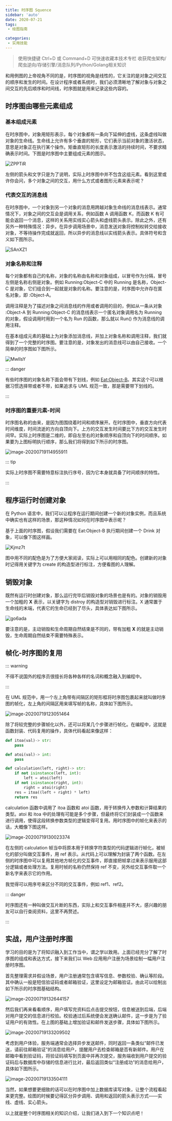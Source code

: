 ```yaml
---
title: 时序图 Squence
sidebar: 'auto'
date: 2020-07-21
tags:
 - 绘图指南

categories:
 - 实用技能
---
```


> 使用快捷键 Ctrl+D 或 Command+D 可快速收藏本技术专栏 收获爬虫架构/爬虫逆向/存储引擎/消息队列/Python/Golang相关知识



和用例图的上帝视角不同的是，时序图的视角是线性的，它关注的是对象之间交互的顺序和发生的时间。在设计程序或者系统时，我们必须清晰地了解对象与对象之间交互的先后顺序和时间线，时序图就是用来记录这些内容的。



## 时序图由哪些元素组成

### 基本组成元素

在时序图中，对象用矩形表示，每个对象都有一条向下延伸的虚线，这条虚线叫做对象的生命线。生命线上允许有多个垂直的矩形，它们表示当前对象的激活状态，意思是对象正在执行某个操作。矩垂直矩形的长度表示激活的持续时间，不要求精确表示时间。下图是时序图中主要组成元素的图示。

![ZPPTiR](https://img.weishidong.com/ZPPTiR.png)

左侧的箭头和文字只是为了说明，实际上时序图中并不包含这组元素。看到这里或许你会问，多个对象之间的交互，用什么方式或者图形元素来表示呢？

### 代表交互的消息线

在时序图中，一个对象到另一个对象的消息用跨越对象生命线的消息线表示。通常情况下，对象之间的交互会是调用关系，例如函数 A 调用函数 K，而函数 K 有可能会返回一个消息，这样的关系用实线实心箭头和虚线箭头表示。除此之外，还有另外一种特殊情况：异步。在异步调用场景中，消息发送对象将控制权转交给接收对象，不等待操作完成就返回，所以异步的消息线以实线箭头表示。具体符号和含义如下图所示。

![SAnXZ1](https://img.weishidong.com/SAnXZ1.png)

### 对象名称和注释

每个对象都有自己的名称，对象的名称由名称和对象组成，以冒号作为分隔，冒号左侧是名称右侧是对象。例如 Running:Object-C 中的 Running 是名称，Object-C 是对象，它们组合到一起就是对象的名称。要注意的是，时序图中允许存在匿名对象，即 :Object-A。

调用注释是为了描述对象之间消息线的作用或者调用的目的，例如从一条从对象 :Object-A 到 Running:Object-C 的消息线表示一个匿名对象调用名为 Running 的对象，假设调用时用到一个名为 Run 的函数，那么就以 Run() 作为消息线的调用注释。

在基本组成元素的基础上为对象添加消息线，并加上对象名称和调用注释，我们就得到了一个完整的时序图。要注意的是，对象发出的消息线可以由自己接收。一个简单的时序图如下图所示。

![MwIIsY](https://img.weishidong.com/MwIIsY.png)

::: danger

有些时序图的对象名称下面会带有下划线，例如 <u>Eat:Object-B</u>。其实这个可以根据习惯选择带或者不带，如果追求与 UML 规范一致，那是需要带下划线的。

:::

### 时序图的重要元素-时间

时序图名称的由来，是因为图围绕着时间和顺序展开。在时序图中，垂直方向代表时间维度，时间流逝的方向自顶向下。上方的交互发生时间要比下方的交互发生时间早。实际上时序图是二维的，即自左至右的对象顺序和自顶向下的时间顺序。如果要为上图标明执行顺序，那么我们将得到如下所示的时序图。

![image-20200719114955911](https://img.weishidong.com/image-20200719114955911.png)

::: tip

实际上时序图不需要特意标注执行序号，因为它本身就具备了时间顺序的特性。

:::



## 程序运行时创建对象

在 Python 语言中，我们可以让程序在运行期间创建一个新的对象实例，而且系统中确实也有这样的场景，那这种情况如何在时序图中表示呢？

基于上面的时序图，假设我们需要在 Eat:Object-B 执行期间创建一个 Drink 对象，可以像下图这样画。

![Kjmz7t](https://img.weishidong.com/Kjmz7t.png)

图中用不同的配色是为了方便大家阅读，实际上可以用相同的配色。创建新的对象时记得用关键字为 create 的构造型进行标注，方便看图的人理解。



## 销毁对象

既然有运行时创建对象，那么运行完毕后销毁对象的场景也是有的。对象的销毁用一个加粗的 **X** 表示，以关键字为 distroy 的构造型对销毁进行标注。X 通常置于生命线的末端，代表它的生命已经到了尽头，具体表达如下图所示。

![go6ada](https://img.weishidong.com/go6ada.png)

要注意的是，主动销毁和生命周期自然结束是不同的，带有加粗 **X** 的就是主动销毁，生命周期自然结束不需要特殊表示。

## 帧化-时序图的复用

::: warning

不得不说国外的程序员很擅长将各种各样的名词和概念融入到编程中。

:::

在 UML 规范中，用一个左上角带有间隔区的矩形框将时序图包裹起来就叫做时序图的帧化，左上角的间隔区用来填写帧的名称，具体如下图所示。

![image-20200719123051464](https://img.weishidong.com/image-20200719123051464.png)

除了将较完整的步骤帧化以外，还可以将某几个步骤进行帧化。在编程中，这就是函数封装、代码复用的操作，具体代码看起来像这样：

```python
def itoa(val)-> str:
    pass

def atoi(val)-> int:
    pass

def calculation(left, right)-> str:
    if not isinstance(left, int):
        left = atoi(left)
    if not isinstance(right, int):
        right = atoi(right)
    res = itoa((left + right) * left)
    return res
```

calculation 函数中调用了 itoa 函数和 atoi 函数，用于转换传入参数和计算结果的类型。atoi 和 itoa 中的处理有可能是多个步骤，但最终将它们封装成一个函数来进行调用，使得这段转换参数类型的逻辑变得可复用。用时序图中的帧化来表示的话，大概像下图这样。

![image-20200719130023374](https://img.weishidong.com/image-20200719130023374.png)

在左侧的 calculation 帧当中将原本用于转换字符类型的代码逻辑进行帧化，被帧化的部分叫做交互事件，用 ref 表示。从代码上可以理解为封装了两个函数。在左侧的时序图中可以复用其他地方帧化的交互事件，即直接把帧拿过来表示服用这部分逻辑或者处理方法。复用时帧的名称仍然保持 ref 不变，另外给交互事件取一个新名字来表示它的作用。

我觉得可以用序号来区分不同的交互事件，例如 ref1、ref2。

::: danger

时序图还有一种叫做交互片断的东西，实际上和交互事件相差并不大，感兴趣的朋友可以自行查阅资料，这里不再赘述。

:::



## 实战，用户注册时序图

学习的目的是为了将知识融入到工作当中，谓之学以致用。上面已经充分了解了时序图的组成和表达方式，接下来我们以 Web 应用用户注册为场景绘制一幅用户注册时序图。

首先整理需求并假设场景，用户注册通常包含填写信息、参数校验、确认等阶段。其中确认一般是短信验证码或者邮箱验证，这里设定为邮箱验证。由此可以绘制出如下所示的时序图基础结构。

![image-20200719132644157](https://img.weishidong.com/image-20200719132644157.png)

然后我们再来看看顺序，用户填写完资料后点击提交按钮，信息被送到后端，后端对用户提交的信息进行校验。校验通过后系统便会发送确认邮件，这一步是为了验证用户的有效性。在上图的基础上增加验证和邮件发送步骤，具体如下图所示。

![image-20200719133209502](https://img.weishidong.com/image-20200719133209502.png)

考虑到用户体验，服务端通常会选择异步发送邮件，同时返回一条类似“邮件已发送，请前往邮箱验证”的消息给用户，提醒用户去检查邮箱是否有新邮件。用户在邮箱中看到验证码，将验证码填写到页面中并再次提交，服务端收到用户提交的验证码后与数据库中存储的信息进行比对，最后返回类似“注册成功”的消息给用户，具体如下图所示。

![image-20200719133504111](https://img.weishidong.com/image-20200719133504111.png)

当然，如果想要更细致的话可以在时序图中加上数据库读写对象，让整个流程看起来更完整。绘图的时候要记得区分异步调用、调用和返回的箭头表示方式——实线、虚线、实心箭头。

以上就是整个时序图相关的知识介绍，让我们进入到下一个知识点吧！